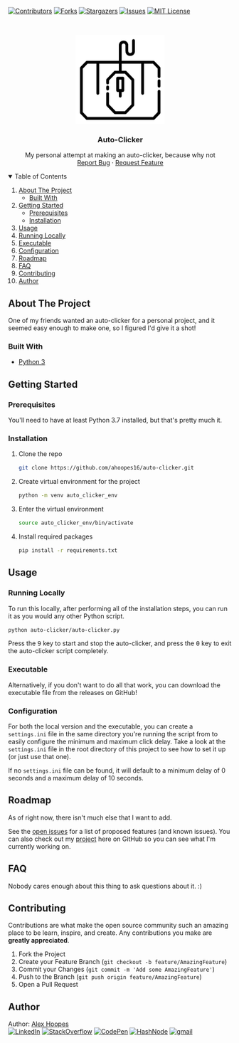 <!--
*** Thanks for checking out the Best-README-Template. If you have a suggestion
*** that would make this better, please fork the repo and create a pull request
*** or simply open an issue with the tag "enhancement".
*** Thanks again! Now go create something AMAZING! :D
***
***
***
*** To avoid retyping too much info. Do a search and replace for the following:
*** github_username, repo_name, twitter_handle, email, project_title, project_description
-->

<!-- PROJECT SHIELDS -->
<!--
*** I'm using markdown "reference style" links for readability.
*** Reference links are enclosed in brackets [ ] instead of parentheses ( ).
*** See the bottom of this document for the declaration of the reference variables
*** for contributors-url, forks-url, etc. This is an optional, concise syntax you may use.
*** https://www.markdownguide.org/basic-syntax/#reference-style-links
-->

[![Contributors][contributors-shield]][contributors-url]
[![Forks][forks-shield]][forks-url]
[![Stargazers][stars-shield]][stars-url]
[![Issues][issues-shield]][issues-url]
[![MIT License][license-shield]][license-url]

<!-- PROJECT LOGO -->
<br />
<p align="center">
  <a href="https://github.com/ahoopes16/auto-clicker">
    <img src="images/logo.png" alt="Logo" width="200" height="200">
  </a>

  <h3 align="center">Auto-Clicker</h3>

  <p align="center">
    My personal attempt at making an auto-clicker, because why not
    <br />
    <a href="https://github.com/ahoopes16/auto-clicker/issues/new/choose">Report Bug</a>
    ·
    <a href="https://github.com/ahoopes16/auto-clicker/issues/new/choose">Request Feature</a>
  </p>
</p>

<!-- TABLE OF CONTENTS -->
<details open="open">
  <summary>Table of Contents</summary>
  <ol>
    <li>
      <a href="#about-the-project">About The Project</a>
      <ul>
        <li><a href="#built-with">Built With</a></li>
      </ul>
    </li>
    <li>
      <a href="#getting-started">Getting Started</a>
      <ul>
        <li><a href="#prerequisites">Prerequisites</a></li>
        <li><a href="#installation">Installation</a></li>
      </ul>
    </li>
    <li>
      <a href="#usage">Usage</a>
        <li><a href="#running-locally">Running Locally</a></li>
        <li><a href="#prerequisites">Executable</a></li>
        <li><a href="#prerequisites">Configuration</a></li>
    </li>
    <li><a href="#roadmap">Roadmap</a></li>
    <li><a href="#faq">FAQ</a></li>
    <li><a href="#contributing">Contributing</a></li>
    <li><a href="#author">Author</a></li>
  </ol>
</details>

<!-- ABOUT THE PROJECT -->

## About The Project

One of my friends wanted an auto-clicker for a personal project, and it seemed easy enough to make one, so I figured I'd give it a shot!

### Built With

- [Python 3](https://www.python.org/)

<!-- GETTING STARTED -->

## Getting Started

### Prerequisites

You'll need to have at least Python 3.7 installed, but that's pretty much it.

### Installation

1. Clone the repo
   ```sh
   git clone https://github.com/ahoopes16/auto-clicker.git
   ```
2. Create virtual environment for the project
   ```sh
   python -m venv auto_clicker_env
   ```
3. Enter the virtual environment
   ```sh
   source auto_clicker_env/bin/activate
   ```
4. Install required packages
   ```sh
   pip install -r requirements.txt
   ```

<!-- USAGE EXAMPLES -->

## Usage

### Running Locally

To run this locally, after performing all of the installation steps, you can run it as you would any other Python script.

```sh
python auto-clicker/auto-clicker.py
```

Press the <kbd>9</kbd> key to start and stop the auto-clicker, and press the <kbd>0</kbd> key to exit the auto-clicker script completely.

### Executable

Alternatively, if you don't want to do all that work, you can download the executable file from the releases on GitHub!

### Configuration

For both the local version and the executable, you can create a `settings.ini` file in the same directory you're running the script from to easily configure the minimum and maximum click delay. Take a look at the `settings.ini` file in the root directory of this project to see how to set it up (or just use that one).

If no `settings.ini` file can be found, it will default to a minimum delay of 0 seconds and a maximum delay of 10 seconds.

<!-- ROADMAP -->

## Roadmap

As of right now, there isn't much else that I want to add.

See the [open issues](https://github.com/ahoopes16/auto-clicker/issues) for a list of proposed features (and known issues).
You can also check out my [project](https://github.com/ahoopes16/auto-clicker/projects/1) here on GitHub so you can see what I'm currently working on.

<!-- FAQ -->

## FAQ

Nobody cares enough about this thing to ask questions about it. :)

<!-- CONTRIBUTING -->

## Contributing

Contributions are what make the open source community such an amazing place to be learn, inspire, and create. Any contributions you make are **greatly appreciated**.

1. Fork the Project
2. Create your Feature Branch (`git checkout -b feature/AmazingFeature`)
3. Commit your Changes (`git commit -m 'Add some AmazingFeature'`)
4. Push to the Branch (`git push origin feature/AmazingFeature`)
5. Open a Pull Request

<!-- CONTACT -->

## Author

Author: [Alex Hoopes](https://github.com/ahoopes16)
<br>
[![LinkedIn](https://img.shields.io/badge/-LINKEDIN-blue?style=for-the-badge&logo=linkedin&logoColor=white&link=https://www.linkedin.com/in/kevin-alex-hoopes/)](https://www.linkedin.com/in/kevin-alex-hoopes/)
[![StackOverflow](https://img.shields.io/badge/-STACKOVERFLOW-orange?style=for-the-badge&logo=stack-overflow&logoColor=white&color=FE7A16&link=https://stackoverflow.com/users/14123656/kevin-hoopes)](https://stackoverflow.com/users/14123656/kevin-hoopes)
[![CodePen](https://img.shields.io/badge/-CODEPEN-black?style=for-the-badge&logo=codepen&logoColor=white&color=000000&link=https://codepen.io/ahoopes16)](https://codepen.io/ahoopes16)
[![HashNode](https://img.shields.io/badge/-HASHNODE-blue?style=for-the-badge&logo=hashnode&logoColor=white&color=2962FF&link=https://hashnode.com/@ahoopes16)](https://hashnode.com/@ahoopes16)
[![gmail](https://img.shields.io/badge/-GMAIL-orange?style=for-the-badge&logo=gmail&logoColor=white&color=EA4335&link=mailto:kevin.alex.hoopes@gmail.com)](mailto:kevin.alex.hoopes@gmail.com)

<!-- MARKDOWN LINKS & IMAGES -->
<!-- https://www.markdownguide.org/basic-syntax/#reference-style-links -->

[contributors-shield]: https://img.shields.io/github/contributors/ahoopes16/auto-clicker.svg?style=for-the-badge
[contributors-url]: https://github.com/ahoopes16/auto-clicker/graphs/contributors
[forks-shield]: https://img.shields.io/github/forks/ahoopes16/auto-clicker.svg?style=for-the-badge
[forks-url]: https://github.com/ahoopes16/auto-clicker/network/members
[stars-shield]: https://img.shields.io/github/stars/ahoopes16/auto-clicker.svg?style=for-the-badge
[stars-url]: https://github.com/ahoopes16/auto-clicker/stargazers
[issues-shield]: https://img.shields.io/github/issues/ahoopes16/auto-clicker.svg?style=for-the-badge
[issues-url]: https://github.com/ahoopes16/auto-clicker/issues
[license-shield]: https://img.shields.io/github/license/ahoopes16/auto-clicker.svg?style=for-the-badge
[license-url]: https://github.com/ahoopes16/auto-clicker/blob/master/LICENSE.txt
[product-screenshot]: images/clotho-demo.gif
